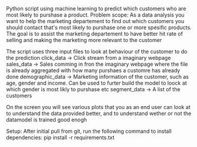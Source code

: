 Python script using machine learning to predict which customers who are most likely to purshase a product.
Problem scope: 
As a data analysis you want to help the marketing departement to find out which customers you should contact that's most likely to purshase one or more spesific products.
The goal is to assist the marketing departement to have better hit rate of selling and making the marketing more relevant to the customer

The script uses three input files to look at behaviour of the customer to do the prediction
click_data -> Click stream from a imaginary webpage
sales_data -> Sales comming in fron the imaginary webpage where the file is already aggregated with how many purshaes a customre has already done
demographic_data -> Marketing information of the customer, such as age, gender and income. Can be used to furter build the model to loock at which gender is most likly to purshase etc
segment_data -> A list of the customers

On the screen you will see various plots that you as an end user can look at to understand the data provided better, and to understand wether or not the datamodel is trained good enogh

Setup:
After initial pull from git, run the following command to install dependencies:
pip install -r requirements.txt
